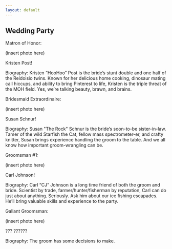 ```yaml
---
layout: default
---
```


## Wedding Party ##

Matron of Honor:

(insert photo here)

Kristen Post!



Biography: Kristen “HooHoo” Post is the bride’s stunt double and one half of the Reidoisio twins. Known for her delicious home cooking, dinosaur mating call hiccups, and ability to bring Pinterest to life, Kristen is the triple threat of the MOH field. Yes, we’re talking beauty, brawn, and brains.



Bridesmaid Extraordinaire:

(insert photo here)

Susan Schnur!


Biography: Susan "The Rock" Schnur is the bride’s soon-to-be sister-in-law. Tamer of the wild Starfish the Cat, fellow mass spectrometer-er, and crafty knitter, Susan brings experience handling the groom to the table. And we all know how important groom-wrangling can be.



Groomsman #1:

(insert photo here)

Carl Johnson!

Biography: Carl “CJ” Johnson is a long time friend of both the groom and bride. Scientist by trade, farmer/hunter/fisherman by reputation, Carl can do just about anything. Seriously. Ask him about our ice fishing escapades. He’ll bring valuable skills and experience to the party.



Gallant Groomsman:

(insert photo here)

??? ??????

Biography: The groom has some decisions to make. 